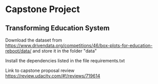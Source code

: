 # Capstone Project
## Transforming Education System

Download the dataset from https://www.drivendata.org/competitions/46/box-plots-for-education-reboot/data/ and store it in the folder "data"

Install the dependencies listed in the file requirements.txt

Link to capstone proposal review https://review.udacity.com/#!/reviews/719614
